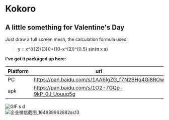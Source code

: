 # Kokoro
## A little something for Valentine's Day  

Just draw a full screen mesh, the calculation formula used:  
>__y = x^(((2)/(3)))+(10-x^(2))^(0.5) sin(π x a)__  


__I've got it packaged up here:__  

| Platform | url | code |
| ------ | ------ | ------ |
| PC | https://pan.baidu.com/s/1AA6IgZG_f7N2BHq4Gj8ROw | 0aqj |
| apk | https://pan.baidu.com/s/1O2-7GQp-9kP_0J_Uouuq5g | 5jqv |

![GIF  s d](https://user-images.githubusercontent.com/71002504/163141233-81ff6f12-6853-4bca-a320-4b9471bdad89.gif)  
![企业微信截图_164939962882ss13](https://user-images.githubusercontent.com/71002504/163141250-d0435085-0921-4e97-bf67-ec59641bed28.png)  
